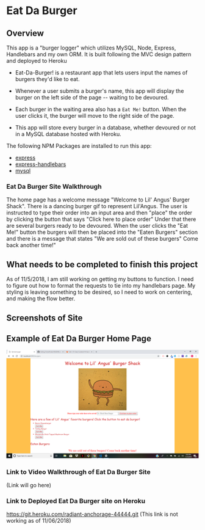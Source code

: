 

# Eat Da Burger

## Overview 
This app is a "burger logger" which utilizes MySQL, Node, Express, Handlebars and my own ORM.  It is built following the MVC design pattern and deployed to Heroku

* Eat-Da-Burger! is a restaurant app that lets users input the names of burgers they'd like to eat.

* Whenever a user submits a burger's name, this app will display the burger on the left side of the page -- waiting to be devoured.

* Each burger in the waiting area also has a `Eat Me!` button. When the user clicks it, the burger will move to the right side of the page.

* This app will store every burger in a database, whether devoured or not in a MySQL database hosted with Heroku.

The following NPM Packages are installed to run this app:

* [express](https://www.npmjs.com/package/express)
* [express-handlebars](https://www.npmjs.com/package/express-handlebars)
* [mysql](https://www.npmjs.com/package/mysql)

### Eat Da Burger Site Walkthrough

The home page has a welcome message "Welcome to Lil' Angus' Burger Shack". There is a dancing burger gif to represent Lil'Angus.  The user is instructed to type their order into an input area and then "place" the order by clicking the button that says "Click here to place order" Under that there are several burgers ready to be devoured.  When the user clicks the "Eat Me!" button the burgers will then be placed into the "Eaten Burgers" section and there is a message that states "We are sold out of these burgers" Come back another time!"

## What needs to be completed to finish this project

As of 11/5/2018, I am still working on getting my buttons to function.  I need to figure out how to format the requests to tie into my handlebars page.  My styling is leaving something to be desired, so I need to work on centering, and making the flow better. 


## Screenshots of Site

## Example of Eat Da Burger Home Page 

![Example of Home Screen for Eat Da Burger Site](/public/assets/img/lil-angus.png)



### Link to Video Walkthrough of Eat Da Burger Site
(Link will go here)
  
### Link to Deployed Eat Da Burger site on Heroku
https://git.heroku.com/radiant-anchorage-44444.git
(This link is not working as of 11/06/2018)
   

